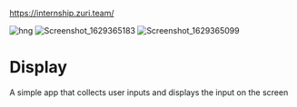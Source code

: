 https://internship.zuri.team/

![hng](https://user-images.githubusercontent.com/81240741/130045623-27443f3a-38d3-447e-a25b-af72da0c799b.png)
![Screenshot_1629365183](https://user-images.githubusercontent.com/81240741/130045308-072c00ce-8f57-4fc8-9261-c5f6af9af85c.png)
![Screenshot_1629365099](https://user-images.githubusercontent.com/81240741/130045315-7c6aba80-538a-4104-b6c2-ff757d267155.png)
# Display
A simple app that collects user inputs and displays the input on the screen



